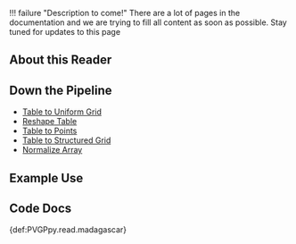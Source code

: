 !!! failure "Description to come!"
    There are a lot of pages in the documentation and we are trying to fill all content as soon as possible. Stay tuned for updates to this page

## About this Reader


## Down the Pipeline
- [Table to Uniform Grid](../filt/Table-to-Uniform-Grid.md)
- [Reshape Table](../filt/Reshape-Table.md)
- [Table to Points](https://www.paraview.org/Wiki/ParaView/Users_Guide/List_of_filters#Table_To_Points)
- [Table to Structured Grid](https://www.paraview.org/Wiki/ParaView/Users_Guide/List_of_filters#Table_To_Structured_Grid)
- [Normalize Array](../filt/Normalize-Array.md)


## Example Use


## Code Docs

{def:PVGPpy.read.madagascar}
